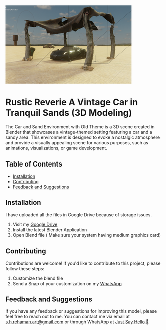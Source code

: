 <img src="sand_blnd.png" width=80% height=50%>


# Rustic Reverie A Vintage Car in Tranquil Sands (3D Modeling)
The Car and Sand Environment with Old Theme is a 3D scene created in Blender that showcases a vintage-themed setting featuring a car and a sandy area. This environment is designed to evoke a nostalgic atmosphere and provide a visually appealing scene for various purposes, such as animations, visualizations, or game development.

## Table of Contents

- [Installation](#installation)
- [Contributing](#contributing)
- [Feedback and Suggestions](#feedback-and-suggestions)
## Installation

 I have uploaded all the files in Google Drive because of storage issues. 

 1. Visit my [Google Drive](https://drive.google.com/drive/folders/1uJM4xdHToFRzqqbF9vACELU_tBFUli5q?usp=sharing)
 2. Install the latest Blender Application
 3. Open Blend file ( Make sure your system having medium graphics card) 

## Contributing

Contributions are welcome! If you'd like to contribute to this project, please follow these steps:

 1. Customize the blend file
 2. Send a Snap of your customization on my [WhatsApp](https://api.whatsapp.com/send/?phone=919777795786&text=Hello%20Shaikh%20Habibur%20Rehaman,%20I%20get%20this%20no.%20from%20your%20Github%20&type=phone_number&app_absent=0)


## Feedback and Suggestions

If you have any feedback or suggestions for improving this model, please feel free to reach out to me. You can contact me via email at s.h.rehaman.art@gmail.com or through WhatsApp at [Just Say Hello 👋 ](https://api.whatsapp.com/send/?phone=919777795786&text=Hello%20Shaikh%20Habibur%20Rehaman,%20I%20get%20this%20no.%20from%20your%20Github%20&type=phone_number&app_absent=0)
